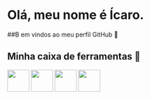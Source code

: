 # Olá, meu nome é Ícaro.
##B em vindos ao meu perfil GitHub 👋

## Minha caixa de ferramentas 🔧
<img src="https://cdn.jsdelivr.net/gh/devicons/devicon@latest/icons/java/java-original-wordmark.svg" height="50" width="50"/>
<img src="https://cdn.jsdelivr.net/gh/devicons/devicon@latest/icons/python/python-original-wordmark.svg" height="50" width="50"/>
<img src="https://cdn.jsdelivr.net/gh/devicons/devicon@latest/icons/javascript/javascript-original.svg" height="50" width="50"/>
<img src="https://cdn.jsdelivr.net/gh/devicons/devicon@latest/icons/typescript/typescript-original.svg" height="50" width="50"/>







<!--
**icaroasdev/icaroasdev** is a ✨ _special_ ✨ repository because its `README.md` (this file) appears on your GitHub profile.

Here are some ideas to get you started:

- 🔭 I’m currently working on ...
- 🌱 I’m currently learning ...
- 👯 I’m looking to collaborate on ...
- 🤔 I’m looking for help with ...
- 💬 Ask me about ...
- 📫 How to reach me: ...
- 😄 Pronouns: ...
- ⚡ Fun fact: ...
-->
